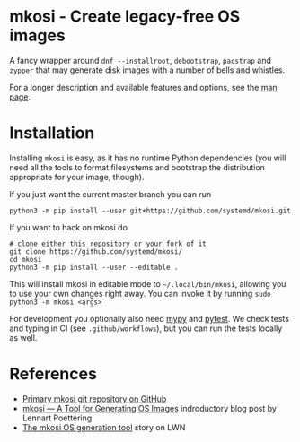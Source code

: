# mkosi - Create legacy-free OS images

A fancy wrapper around `dnf --installroot`, `debootstrap`,
`pacstrap` and `zypper` that may generate disk images with a number of
bells and whistles.

For a longer description and available features and options, see the
[man page](mkosi.md).

# Installation

Installing `mkosi` is easy, as it has no runtime Python dependencies (you will
need all the tools to format filesystems and bootstrap the distribution
appropriate for your image, though).

If you just want the current master branch you can run
```shell
python3 -m pip install --user git+https://github.com/systemd/mkosi.git
```

If you want to hack on mkosi do
```shell
# clone either this repository or your fork of it
git clone https://github.com/systemd/mkosi/
cd mkosi
python3 -m pip install --user --editable .
```
This will install mkosi in editable mode to `~/.local/bin/mkosi`, allowing you
to use your own changes right away. You can invoke it by running
`sudo python3 -m mkosi <args>`

For development you optionally also need [mypy](https://github.com/python/mypy)
and [pytest](https://github.com/pytest-dev/pytest). We check tests and typing in
CI (see `.github/workflows`), but you can run the tests locally as well.

# References

* [Primary mkosi git repository on GitHub](https://github.com/systemd/mkosi/)
* [mkosi — A Tool for Generating OS Images](http://0pointer.net/blog/mkosi-a-tool-for-generating-os-images.html) indroductory blog post by Lennart Poettering
* [The mkosi OS generation tool](https://lwn.net/Articles/726655/) story on LWN
